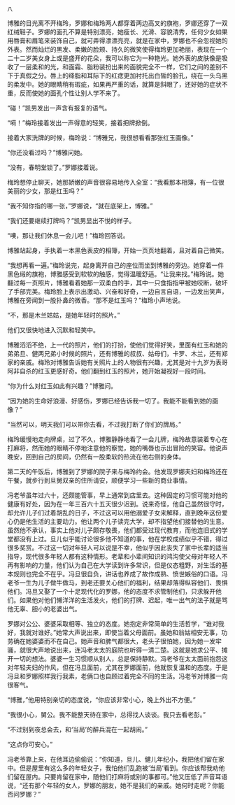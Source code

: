     八 

   博雅的目光离不开梅玲，罗娜和梅玲两人都穿着两边高叉的旗袍，罗娜还穿了一双红绒鞋子。罗娜的面孔不算是特别漂亮，她瘦长、光滑、容貌清秀，任何少女如果用唇膏和眉笔来装饰自己，就可弄得漂漂亮亮，就是在家中，罗娜也不会忽视她的外表。然而灿烂的黑发、柔嫩的脸颊、持久的微笑使得梅玲更加艳丽，表现在一个二十二岁美女身上或是盛开的花朵，我可以称它为一种艳光。她外表的皮肤像是吸收了一层柔和的光，和面霜、脂粉装扮出来的面貌完全不一样，它们之间的差别不下于真假之分。唇上的绛脂和耳际下的红痣更加衬托出白皙的脸孔，绕在一头乌黑的柔发中。她的眼睛稍有瑕疵，如果再严重的话，就算是斜眼了，还好她的症状不重，反而使她的面孔个性让别人学不来了。

   “碰！”凯男发出一声含有报复的语气。

   “嗬！”梅玲接着发出一声得意的轻笑，接着把牌掀倒。

   接着大家洗牌的时候，梅玲说：“博雅兄，我很想看看那张红玉画像。”

   “你还没看过吗？”博雅问她。

   “没有，春明堂锁了。”罗娜接着说。

   梅玲想停止聊天，她那娇嫩的声音很容易地传入全室：“我看那本相簿，有一位很美丽的少女，那是红玉吗？”

   “我不知你指的哪一张，”罗娜说，“就在底架上，博雅。”

   “我们还要继续打牌吗？”凯男显出不悦的样子。

   “噢，那让我们休息一会儿吧！”梅玲回答说。

   博雅站起身，手执着一本黑色表皮的相簿，开始一页页地翻着，且对着自己微笑。

   “我想再看一遍。”梅玲说完，起身离开自己的座位而坐到博雅的旁边。她穿着一件黑色缎的旗袍，博雅感受到软软的触感，觉得温暖舒适。“让我来找。”梅玲说。她翻过每一页照片，博雅看着她那一双柔白的手，其中一只食指指甲被她咬断，破坏了手部完美。梅玲脸上表示出激动、兴奋和好奇，一边自言自语，一边发出笑声，博雅在旁闻到一股扑鼻的微香。“那不是红玉吗？”梅玲小声地说。

   “不，那是木兰姑姑，是她年轻时的照片。”

   他们又很快地进入沉默和轻笑中。

   博雅滔滔不绝，上一代的照片，他们的打扮，使他们觉得好笑，里面有红玉和她的弟弟旦、健两兄弟小时候的照片，还有博雅的叔叔、姑母们，卡罗、木兰，还有郑家的亲戚。梅玲对博雅告诉她有关照片上的人物很有兴趣，尤其是对十九岁为表哥阿非自杀的红玉更感好奇。他们翻到红玉的照片，她开始凝视好一段时间。

   “你为什么对红玉如此有兴趣？”博雅问。

   “因为她的生命好浪漫、好感伤，罗娜已经告诉我一切了。我能不能看到她的画像？”

   “当然可以，明天我们可以带你去看，不过我打断了你们的牌局。”

   梅玲缓慢地走向牌桌，过了不久，博雅静静地看了一会儿牌，梅玲故意装着专心在打麻将，然而她的眼睛不停地注意他的察觉，她的嘴唇也示出冒险的笑容。他说声晚安，回到自己的房间，仍然有一股柔软的热流在他右侧的身体。

   第二天的午饭后，博雅到了罗娜的院子来与梅玲约会。他发现罗娜夫妇和梅玲还在午餐，就步行到旦舅双亲的住所请安，顺便学习一些新的商业事情。

   冯老爷虽年过六十，还颇能管事，早上通常到店里去。这种固定的习惯可能对他的健康有好处，因为在一年三百六十五天很少迟到。说来奇怪，他自己虽然很守时，却允许儿子们过着胡乱的日子，不过这可以用他溺爱子女来解释，直到晚年这份爱心仍是他生活的主要动力。他让两个儿子读完大学，却不指望他们接替他的生意。虽然他不承认，事实上他对儿子颇存敬畏，他们都受过现代教育，而他连旧式的学堂都没有上过。旦儿似乎能讨论很多他不知道的事，他在学校成绩似乎不错，得过很多奖赏。不过这一切对年轻人可以说是不幸，他似乎因此丧失了家中长辈的适当指导，现代很多年轻人都有这种情形。老辈和小辈间知识的鸿沟使父母对年轻人不再有影响的力量，他们认为自己在大学读到许多常识，但是仪态粗野，对生活的基本规则也完全不在乎。冯旦很自负，讲话也养成了故作成熟、愤世嫉俗的口语。冯老爷一生为儿子做牛做马，到老还要关心他们的福利，结果却落得纵容他们、畏惧他们。冯旦又娶了一个十足现代化的罗娜，他的态度不求管制他们，只求躲开他们。如果他对他们懒洋洋的生活发火，他们的打牌、迟起，唯一出气的法子就是骂他无辜、胆小的老婆出气。

   罗娜对公公、婆婆采取相等、独立的态度。她抱定非常简单的生活哲学，“谁对我好，我就对谁好。”她常大声说出来，即使当着父母面前。虽她和翁姑相安无事，功劳确在她婆婆而不在自己。她声音和脾气都很大，老头子很怕她，因为她一发牢骚，就很大声地说出来，连冯老太太的庭院也听得一清二楚。这就是她求公平、摊开一切的想法。婆婆一生习惯顺从别人，总是保持静默。冯老爷在太太面前抱怨这对年轻夫妇的作风，但在冯旦面前，尤其在罗娜面前，他就恢复温和的态度。于是冯旦和罗娜照样我行我素，老俩口也自顾过着完全不同的生活。冯老爷对博雅一向很客气。

   “博雅，”他用特别亲切的态度说，“你应该非常小心，晚上外出不方便。”

   “我很小心，舅公。我不能整天待在家中，总得找人谈谈。我只去看老彭。”

   “不过别到夜总会去，和‘当局’的醉兵混在一起胡闹。”

   “这点你可安心。”

   冯老爷靠上来，在他耳边偷偷说：“你知道，旦儿、健儿年纪小，我把他们留在家中。但是屋里有这么多的年轻女子，我怕他们乱跑被‘当局’看到。你应该帮我劝他们留在屋内。只要肯留在家中，随他们打麻将或别的事都可。”他又压低了声音耳语说，“还有那个年轻的女人，罗娜的朋友，她不是我们的亲戚。她何时走呢？你能否问罗娜？”

